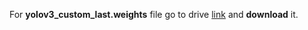 For **yolov3_custom_last.weights** file go to drive [link](https://drive.google.com/file/d/1-6obUMde4KHN6cqWjW1foCkCdv4OUGCh/view?usp=sharing) and **download** it.

